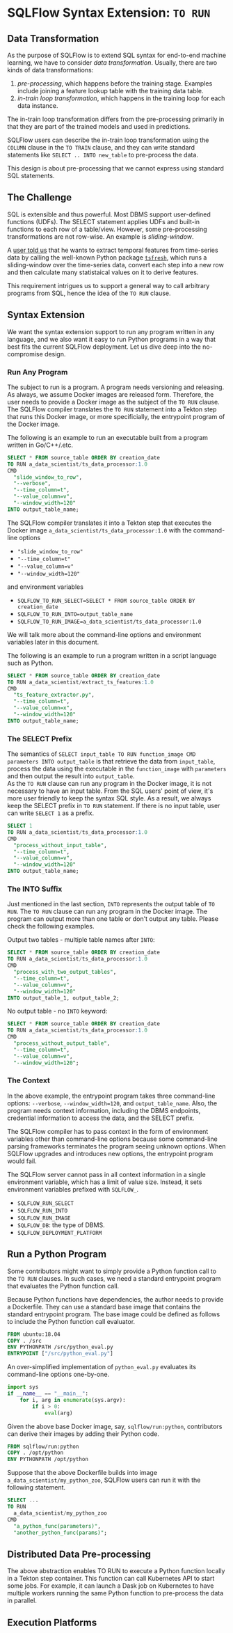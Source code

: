 # SQLFlow Syntax Extension: `TO RUN`

## Data Transformation

As the purpose of SQLFlow is to extend SQL syntax for end-to-end machine
learning, we have to consider *data transformation*.  Usually, there are two
kinds of data transformations:

1. *pre-processing*, which happens before the training stage. Examples include
   joining a feature lookup table with the training data table.
1. *in-train loop transformation*, which happens in the training loop for each
   data instance.

The in-train loop transformation differs from the pre-processing primarily in
that they are part of the trained models and used in predictions.

SQLFlow users can describe the in-train loop transformation using the `COLUMN`
clause in the `TO TRAIN` clause, and they can write standard statements like
`SELECT .. INTO new_table` to pre-process the data.

This design is about pre-processing that we cannot express using standard SQL
statements.

## The Challenge

SQL is extensible and thus powerful.  Most DBMS support user-defined functions
(UDFs).  The SELECT statement applies UDFs and built-in functions to each row of
a table/view.  However, some pre-processing transformations are not row-wise.
An example is *sliding-window*.

A [user told us](https://github.com/sql-machine-learning/sqlflow/issues/2238)
that he wants to extract temporal features from time-series data by calling the
well-known Python package [`tsfresh`](https://tsfresh.readthedocs.io), which
runs a sliding-window over the time-series data, convert each step into a new
row and then calculate many statistaical values on it to derive features.

This requirement intrigues us to support a general way to call arbitrary
programs from SQL, hence the idea of the `TO RUN` clause.

## Syntax Extension

We want the syntax extension support to run any program written in any language,
and we also want it easy to run Python programs in a way that best fits the
current SQLFlow deployment.  Let us dive deep into the no-compromise design.

### Run Any Program

The subject to run is a program.  A program needs versioning and releasing.  As
always, we assume Docker images are released form.  Therefore, the user needs to
provide a Docker image as the subject of the `TO RUN` clause.  The SQLFlow
compiler translates the `TO RUN` statement into a Tekton step that runs this
Docker image, or more specificially, the entrypoint program of the Docker image.

The following is an example to run an executable built from a program written
in Go/C++/.etc.

```SQL
SELECT * FROM source_table ORDER BY creation_date
TO RUN a_data_scientist/ts_data_processor:1.0
CMD
  "slide_window_to_row",
  "--verbose",
  "--time_column=t",
  "--value_column=v",
  "--window_width=120"
INTO output_table_name;
```

The SQLFlow compiler translates it into a Tekton step that
executes the Docker image `a_data_scientist/ts_data_processor:1.0` with the
command-line options

- `"slide_window_to_row"`
- `"--time_column=t"`
- `"--value_column=v"`
- `"--window_width=120"`

and environment variables

- `SQLFLOW_TO_RUN_SELECT=SELECT * FROM source_table ORDER BY creation_date`
- `SQLFLOW_TO_RUN_INTO=output_table_name`
- `SQLFLOW_TO_RUN_IMAGE=a_data_scientist/ts_data_processor:1.0`

We will talk more about the command-line options and environment variables
later in this document.

The following is an example to run a program written in a script language
such as Python.

```SQL
SELECT * FROM source_table ORDER BY creation_date
TO RUN a_data_scientist/extract_ts_features:1.0
CMD
  "ts_feature_extractor.py",
  "--time_column=t",
  "--value_column=x",
  "--window_width=120"
INTO output_table_name;
```

### The SELECT Prefix

The semantics of `SELECT input_table TO RUN function_image CMD parameters INTO output_table`
is that retrieve the data from `input_table`, process the data using the
executable in the `function_image` with `parameters` and then output the
result into `output_table`.  
As the `TO RUN` clause can run any program in the Docker image, it is not
necessary to have an input table.  From the SQL users' point of view, it's
more user friendly to keep the syntax SQL style.  As a result, we always
keep the SELECT prefix in `TO RUN` statement. If there is no input table,
user can write `SELECT 1` as a prefix.

```SQL
SELECT 1
TO RUN a_data_scientist/ts_data_processor:1.0
CMD
  "process_without_input_table",
  "--time_column=t",
  "--value_column=v",
  "--window_width=120"
INTO output_table_name;
```

### The INTO Suffix

Just mentioned in the last section, `INTO` represents the output table of `TO RUN`.
The `TO RUN` clause can run any program in the Docker image. The program can
output more than one table or don't output any table. Please check the following
examples.

Output two tables - multiple table names after `INTO`:

```SQL
SELECT * FROM source_table ORDER BY creation_date
TO RUN a_data_scientist/ts_data_processor:1.0
CMD
  "process_with_two_output_tables",
  "--time_column=t",
  "--value_column=v",
  "--window_width=120"
INTO output_table_1, output_table_2;
```

No output table - no `INTO` keyword:

```SQL
SELECT * FROM source_table ORDER BY creation_date
TO RUN a_data_scientist/ts_data_processor:1.0
CMD
  "process_without_output_table",
  "--time_column=t",
  "--value_column=v",
  "--window_width=120";
```

### The Context

In the above example, the entrypoint program takes three command-line options:
`--verbose`, `--window_width=120`, and `output_table_name`.  Also, the program
needs context information, including the DBMS endpoints, credential information
to access the data, and the SELECT prefix.

The SQLFlow compiler has to pass context in the form of environment variables
other than command-line options because some command-line parsing frameworks
terminates the program seeing unknown options.  When SQLFlow upgrades and
introduces new options, the entrypoint program would fail.

The SQLFlow server cannot pass in all context information in a single
environment variable, which has a limit of value size.  Instead, it sets
environment variables prefixed with `SQLFLOW_`.

- `SQLFLOW_RUN_SELECT`
- `SQLFLOW_RUN_INTO`
- `SQLFLOW_RUN_IMAGE`
- `SQLFLOW_DB`: the type of DBMS.
- `SQLFLOW_DEPLOYMENT_PLATFORM`

## Run a Python Program

Some contributors might want to simply provide a Python function call to the `TO
RUN` clauses.  In such cases, we need a standard entrypoint program that
evaluates the Python function call.

Because Python functions have dependencies, the author needs to provide a
Dockerfile. They can use a standard base image that contains the standard
entrypoint program.  The base image could be defined as follows to include the
Python function call evaluator.

```dockerfile
FROM ubuntu:18.04
COPY . /src
ENV PYTHONPATH /src/python_eval.py
ENTRYPOINT ["/src/python_eval.py"]
```

An over-simplified implementation of `python_eval.py` evaluates its command-line
options one-by-one.

```python
import sys
if __name__ == "__main__":
    for i, arg in enumerate(sys.argv):
        if i > 0:
            eval(arg)
```

Given the above base Docker image, say, `sqlflow/run:python`, contributors can
derive their images by adding their Python code.

```dockerfile
FROM sqlflow/run:python
COPY . /opt/python
ENV PYTHONPATH /opt/python
```

Suppose that the above Dockerfile builds into image
`a_data_scientist/my_python_zoo`, SQLFlow users can run it with the following
statement.

```sql
SELECT ...
TO RUN
  a_data_scientist/my_python_zoo
CMD
  "a_python_func(parameters)",
  "another_python_func(params)";
```

## Distributed Data Pre-processing

The above abstraction enables TO RUN to execute a Python function locally in a
Tekton step container.  This function can call Kubernetes API to start some
jobs.  For example, it can launch a Dask job on Kubernetes to have multiple
workers running the same Python function to pre-process the data in parallel.

## Execution Platforms
